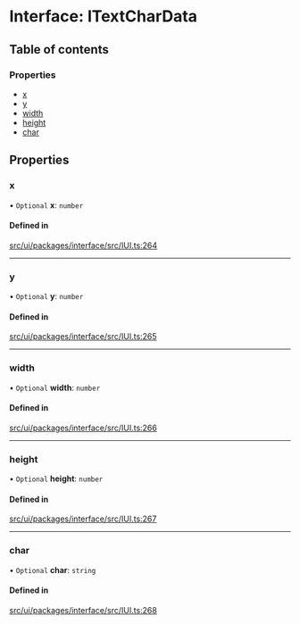 # Interface: ITextCharData

## Table of contents

### Properties

- [x](ITextCharData.md#x)
- [y](ITextCharData.md#y)
- [width](ITextCharData.md#width)
- [height](ITextCharData.md#height)
- [char](ITextCharData.md#char)

## Properties

### x

• `Optional` **x**: `number`

#### Defined in

[src/ui/packages/interface/src/IUI.ts:264](https://github.com/leaferjs/leafer-ui/blob/6982d3e91dfd04600b4cf106a9b22f4502e5d32b/packages/interface/src/IUI.ts#L264)

___

### y

• `Optional` **y**: `number`

#### Defined in

[src/ui/packages/interface/src/IUI.ts:265](https://github.com/leaferjs/leafer-ui/blob/6982d3e91dfd04600b4cf106a9b22f4502e5d32b/packages/interface/src/IUI.ts#L265)

___

### width

• `Optional` **width**: `number`

#### Defined in

[src/ui/packages/interface/src/IUI.ts:266](https://github.com/leaferjs/leafer-ui/blob/6982d3e91dfd04600b4cf106a9b22f4502e5d32b/packages/interface/src/IUI.ts#L266)

___

### height

• `Optional` **height**: `number`

#### Defined in

[src/ui/packages/interface/src/IUI.ts:267](https://github.com/leaferjs/leafer-ui/blob/6982d3e91dfd04600b4cf106a9b22f4502e5d32b/packages/interface/src/IUI.ts#L267)

___

### char

• `Optional` **char**: `string`

#### Defined in

[src/ui/packages/interface/src/IUI.ts:268](https://github.com/leaferjs/leafer-ui/blob/6982d3e91dfd04600b4cf106a9b22f4502e5d32b/packages/interface/src/IUI.ts#L268)
